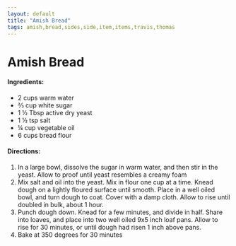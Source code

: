 ```yaml
---
layout: default
title: "Amish Bread"
tags: amish,bread,sides,side,item,items,travis,thomas
---
```

# Amish Bread

#### Ingredients:
- 2 cups warm water
- ⅔ cup white sugar
- 1 ½ Tbsp active dry yeast
- 1 ½ tsp salt
- ¼ cup vegetable oil
- 6 cups bread flour

#### Directions:
1. In a large bowl, dissolve the sugar in warm water, and then stir in the yeast. Allow to proof until yeast resembles a creamy foam
2. Mix salt and oil into the yeast. Mix in flour one cup at a time. Knead dough on a lightly floured surface until smooth. Place in a well oiled bowl, and turn dough to coat. Cover with a damp cloth. Allow to rise until doubled in bulk, about 1 hour.
3. Punch dough down. Knead for a few minutes, and divide in half. Share into loaves, and place into two well oiled 9x5 inch loaf pans. Allow to rise for 30 minutes, or until dough had risen 1 inch above pans.
4. Bake at 350 degrees for 30 minutes
